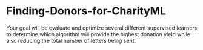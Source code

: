 # Finding-Donors-for-CharityML
Your goal will be evaluate and optimize several different supervised learners to determine which algorithm will provide the highest donation yield while also reducing the total number of letters being sent.
